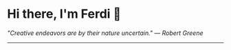 <h1>Hi there, I'm Ferdi 👋</h1>

<p><em>
  "Creative endeavors are by their nature uncertain." — Robert Greene
</em></p>

---
